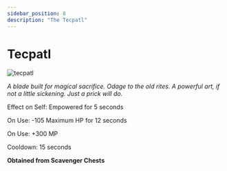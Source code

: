 ```yaml
---
sidebar_position: 8
description: "The Tecpatl"
---
```


# Tecpatl

![tecpatl](https://cdn.discordapp.com/attachments/1187552567295758487/1188239837380235294/Tecpatl.png?ex=6599cd95&is=65875895&hm=abc9b1e1cfa9e509a8211f2b12512c81accbf4166c79448244644fc21a9473dd&)

<i>A blade built for magical sacrifice. Odage to the old rites. A powerful art, if not a little sickening. Just a prick will do.</i>

Effect on Self: Empowered for 5 seconds

On Use: -105 Maximum HP for 12 seconds

On Use: +300 MP

Cooldown: 15 seconds

**Obtained from Scavenger Chests**
